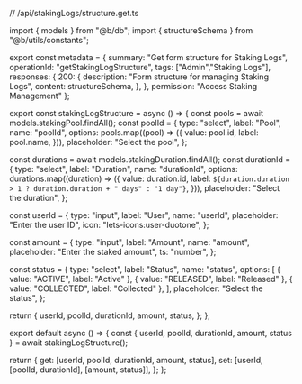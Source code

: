 // /api/stakingLogs/structure.get.ts

import { models } from "@b/db";
import { structureSchema } from "@b/utils/constants";

export const metadata = {
  summary: "Get form structure for Staking Logs",
  operationId: "getStakingLogStructure",
  tags: ["Admin","Staking Logs"],
  responses: {
    200: {
      description: "Form structure for managing Staking Logs",
      content: structureSchema,
    },
  },
  permission: "Access Staking Management"
};

export const stakingLogStructure = async () => {
  const pools = await models.stakingPool.findAll();
  const poolId = {
    type: "select",
    label: "Pool",
    name: "poolId",
    options: pools.map((pool) => ({
      value: pool.id,
      label: pool.name,
    })),
    placeholder: "Select the pool",
  };

  const durations = await models.stakingDuration.findAll();
  const durationId = {
    type: "select",
    label: "Duration",
    name: "durationId",
    options: durations.map((duration) => ({
      value: duration.id,
      label: `${duration.duration > 1 ? duration.duration + " days" : "1 day"}`,
    })),
    placeholder: "Select the duration",
  };

  const userId = {
    type: "input",
    label: "User",
    name: "userId",
    placeholder: "Enter the user ID",
    icon: "lets-icons:user-duotone",
  };

  const amount = {
    type: "input",
    label: "Amount",
    name: "amount",
    placeholder: "Enter the staked amount",
    ts: "number",
  };

  const status = {
    type: "select",
    label: "Status",
    name: "status",
    options: [
      { value: "ACTIVE", label: "Active" },
      { value: "RELEASED", label: "Released" },
      { value: "COLLECTED", label: "Collected" },
    ],
    placeholder: "Select the status",
  };

  return {
    userId,
    poolId,
    durationId,
    amount,
    status,
  };
};

export default async () => {
  const { userId, poolId, durationId, amount, status } =
    await stakingLogStructure();

  return {
    get: [userId, poolId, durationId, amount, status],
    set: [userId, [poolId, durationId], [amount, status]],
  };
};
